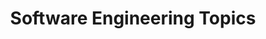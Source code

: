 ---
# Featured tags need to have either the `list` or `grid` layout (PRO only).
layout: grid

# The title of the tag's page.
title: Software Engineering Topics

# The name of the tag, used in a post's front matter (e.g. tags: [<slug>]).
slug: software-engineering-topics

# (Optional) Write a short (~150 characters) description of this featured tag.
description: >
  The list of Software Engineering Topics on which I write about.

# (Optional) You can disable grouping posts by date.
no_groups: false

# Exclude this example category from the sitemap.
# DON'T USE THIS SETTING IN YOUR CATEGORIES!
sitemap: false
---